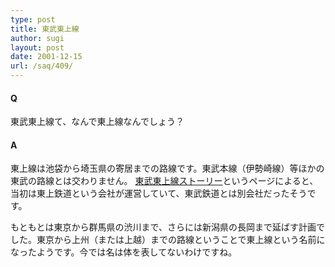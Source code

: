 ```yaml
---
type: post
title: 東武東上線
author: sugi
layout: post
date: 2001-12-15
url: /saq/409/
---
```

#### Q 

東武東上線て、なんで東上線なんでしょう？

#### A 

東上線は池袋から埼玉県の寄居までの路線です。東武本線（伊勢崎線）等ほかの東武の路線とは交わりません。 <a href="http://www.shiro.ne.jp/tojosen/" onclick="_gaq.push(['_trackEvent', 'outbound-article', 'http://www.shiro.ne.jp/tojosen/', '東武東上線ストーリー']);" >東武東上線ストーリー</a>というページによると、当初は東上鉄道という会社が運営していて、東武鉄道とは別会社だったそうです。

もともとは東京から群馬県の渋川まで、さらには新潟県の長岡まで延ばす計画でした。東京から上州（または上越）までの路線ということで東上線という名前になったようです。今では名は体を表してないわけですね。